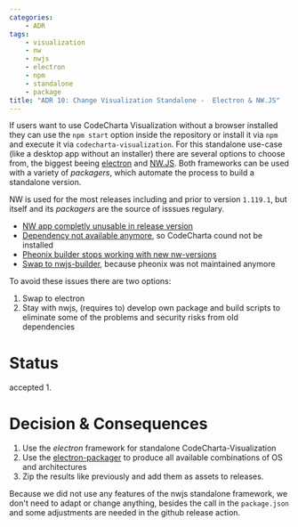 ```yaml
---
categories:
    - ADR
tags:
    - visualization
    - nw
    - nwjs
    - electron
    - npm
    - standalone
    - package
title: "ADR 10: Change Visualization Standalone -  Electron & NW.JS"
---
```


If users want to use CodeCharta Visualization without a browser installed they can use the `npm start` option inside the repository or install it via `npm` and execute it via `codecharta-visualization`.
For this standalone use-case (like a desktop app without an installer) there are several options to choose from, the biggest beeing [electron](https://github.com/electron/electron) and [NW.JS](https://nwjs.io/). Both frameworks can be used with a variety of _packagers_, which automate the process to build a standalone version.

NW is used for the most releases including and prior to version `1.119.1`, but itself and its _packagers_ are the source of isssues regulary.

-   [NW app completly unusable in release version](https://github.com/nwjs/nw.js/issues/7963)
-   [Dependency not available anymore](https://github.com/MaibornWolff/codecharta/pull/3314), so CodeCharta cound not be installed
-   [Pheonix builder stops working with new nw-versions](https://github.com/MaibornWolff/codecharta/issues/1266)
-   [Swap to nwjs-builder](https://github.com/MaibornWolff/codecharta/issues/2823), because pheonix was not maintained anymore

To avoid these issues there are two options:

1.  Swap to electron
2.  Stay with nwjs, (requires to) develop own package and build scripts to eliminate some of the problems and security risks from old dependencies

# Status

accepted 1.

# Decision & Consequences

1. Use the _electron_ framework for standalone CodeCharta-Visualization
2. Use the [electron-packager](https://github.com/electron/electron-packager) to produce all available combinations of OS and architectures
3. Zip the results like previously and add them as assets to releases.

Because we did not use any features of the nwjs standalone framework, we don't need to adapt or change anything, besides the call in the `package.json` and some adjustments are needed in the github release action.
